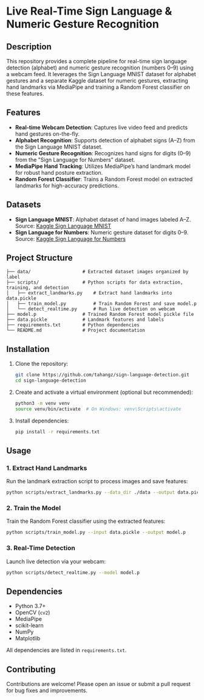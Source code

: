 # Live Real-Time Sign Language & Numeric Gesture Recognition

## Description
This repository provides a complete pipeline for real-time sign language detection (alphabet) and numeric gesture recognition (numbers 0–9) using a webcam feed. It leverages the Sign Language MNIST dataset for alphabet gestures and a separate Kaggle dataset for numeric gestures, extracting hand landmarks via MediaPipe and training a Random Forest classifier on these features.

## Features
- **Real-time Webcam Detection**: Captures live video feed and predicts hand gestures on-the-fly.
- **Alphabet Recognition**: Supports detection of alphabet signs (A–Z) from the Sign Language MNIST dataset.
- **Numeric Gesture Recognition**: Recognizes hand signs for digits (0–9) from the "Sign Language for Numbers" dataset.
- **MediaPipe Hand Tracking**: Utilizes MediaPipe’s hand landmark model for robust hand posture extraction.
- **Random Forest Classifier**: Trains a Random Forest model on extracted landmarks for high-accuracy predictions.

## Datasets
- **Sign Language MNIST**: Alphabet dataset of hand images labeled A–Z. Source: [Kaggle Sign Language MNIST](https://www.kaggle.com/datasets/datamunge/sign-language-mnist)
- **Sign Language for Numbers**: Numeric gesture dataset for digits 0–9. Source: [Kaggle Sign Language for Numbers](https://www.kaggle.com/datasets/muhammadkhalid/sign-language-for-numbers)

## Project Structure
```
├── data/                   # Extracted dataset images organized by label
├── scripts/                # Python scripts for data extraction, training, and detection
│   ├── extract_landmarks.py    # Extract hand landmarks into data.pickle
│   ├── train_model.py          # Train Random Forest and save model.p
│   └── detect_realtime.py      # Run live detection on webcam
├── model.p                 # Trained Random Forest model pickle file
├── data.pickle             # Landmark features and labels
├── requirements.txt        # Python dependencies
└── README.md               # Project documentation
```

## Installation
1. Clone the repository:
   ```bash
   git clone https://github.com/tahangz/sign-language-detection.git
   cd sign-language-detection
   ```
2. Create and activate a virtual environment (optional but recommended):
   ```bash
   python3 -m venv venv
   source venv/bin/activate  # On Windows: venv\Scripts\activate
   ```
3. Install dependencies:
   ```bash
   pip install -r requirements.txt
   ```

## Usage

### 1. Extract Hand Landmarks
Run the landmark extraction script to process images and save features:
```bash
python scripts/extract_landmarks.py --data_dir ./data --output data.pickle
```

### 2. Train the Model
Train the Random Forest classifier using the extracted features:
```bash
python scripts/train_model.py --input data.pickle --output model.p
```

### 3. Real-Time Detection
Launch live detection via your webcam:
```bash
python scripts/detect_realtime.py --model model.p
```

## Dependencies
- Python 3.7+
- OpenCV (`cv2`)
- MediaPipe
- scikit-learn
- NumPy
- Matplotlib

All dependencies are listed in `requirements.txt`.

## Contributing
Contributions are welcome! Please open an issue or submit a pull request for bug fixes and improvements.


